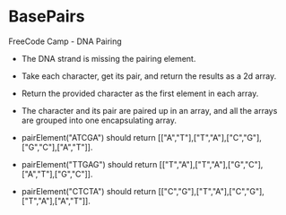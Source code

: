 # BasePairs
FreeCode Camp - DNA Pairing

- The DNA strand is missing the pairing element. 
- Take each character, get its pair, and return the results as a 2d array.
- Return the provided character as the first element in each array.
- The character and its pair are paired up in an array, and all the arrays are grouped into one encapsulating array.

- pairElement("ATCGA") should return [["A","T"],["T","A"],["C","G"],["G","C"],["A","T"]].
- pairElement("TTGAG") should return [["T","A"],["T","A"],["G","C"],["A","T"],["G","C"]].
- pairElement("CTCTA") should return [["C","G"],["T","A"],["C","G"],["T","A"],["A","T"]].
